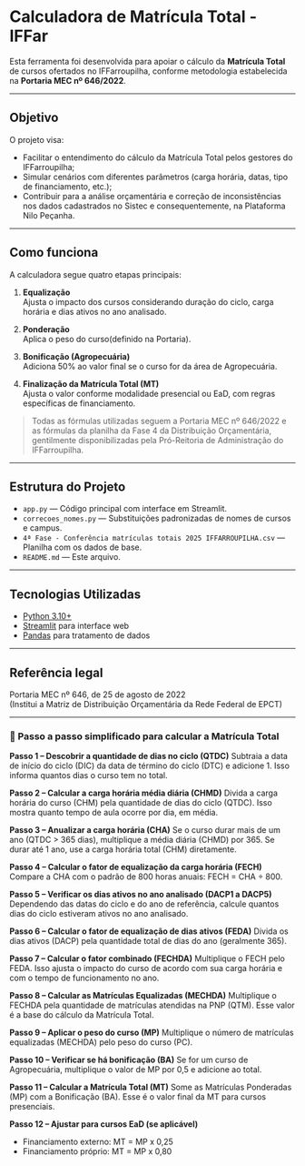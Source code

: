 # Calculadora de Matrícula Total - IFFar

Esta ferramenta foi desenvolvida para apoiar o cálculo da **Matrícula Total** de cursos ofertados no IFFarroupilha, conforme metodologia estabelecida na **Portaria MEC nº 646/2022**.

---

## Objetivo

O projeto visa:
- Facilitar o entendimento do cálculo da Matrícula Total pelos gestores do IFFarroupilha;
- Simular cenários com diferentes parâmetros (carga horária, datas, tipo de financiamento, etc.);
- Contribuir para a análise orçamentária e correção de inconsistências nos dados cadastrados no Sistec e consequentemente, na Plataforma Nilo Peçanha.

---

## Como funciona

A calculadora segue quatro etapas principais:

1. **Equalização**  
   Ajusta o impacto dos cursos considerando duração do ciclo, carga horária e dias ativos no ano analisado.

2. **Ponderação**  
   Aplica o peso do curso(definido na Portaria).

3. **Bonificação (Agropecuária)**  
   Adiciona 50% ao valor final se o curso for da área de Agropecuária.

4. **Finalização da Matrícula Total (MT)**  
   Ajusta o valor conforme modalidade presencial ou EaD, com regras específicas de financiamento.

> Todas as fórmulas utilizadas seguem a Portaria MEC nº 646/2022 e as fórmulas da planilha da Fase 4 da Distribuição Orçamentária, gentilmente disponibilizadas pela Pró-Reitoria de Administração do IFFarroupilha.

---

## Estrutura do Projeto

- `app.py` — Código principal com interface em Streamlit.
- `correcoes_nomes.py` — Substituições padronizadas de nomes de cursos e campus.
- `4ª Fase - Conferência matrículas totais 2025 IFFARROUPILHA.csv` — Planilha com os dados de base.
- `README.md` — Este arquivo.

---

## Tecnologias Utilizadas

- [Python 3.10+](https://www.python.org/)
- [Streamlit](https://streamlit.io/) para interface web
- [Pandas](https://pandas.pydata.org/) para tratamento de dados

---

## Referência legal

Portaria MEC nº 646, de 25 de agosto de 2022  
(Institui a Matriz de Distribuição Orçamentária da Rede Federal de EPCT)

---

### 🧮 Passo a passo simplificado para calcular a Matrícula Total

**Passo 1 – Descobrir a quantidade de dias no ciclo (QTDC)**
Subtraia a data de início do ciclo (DIC) da data de término do ciclo (DTC) e adicione 1. Isso informa quantos dias o curso tem no total.

**Passo 2 – Calcular a carga horária média diária (CHMD)**
Divida a carga horária do curso (CHM) pela quantidade de dias do ciclo (QTDC). Isso mostra quanto tempo de aula ocorre por dia, em média.

**Passo 3 – Anualizar a carga horária (CHA)**
Se o curso durar mais de um ano (QTDC > 365 dias), multiplique a média diária (CHMD) por 365. Se durar até 1 ano, use a carga horária total (CHM) diretamente.

**Passo 4 – Calcular o fator de equalização da carga horária (FECH)**
Compare a CHA com o padrão de 800 horas anuais: FECH = CHA ÷ 800.

**Passo 5 – Verificar os dias ativos no ano analisado (DACP1 a DACP5)**
Dependendo das datas do ciclo e do ano de referência, calcule quantos dias do ciclo estiveram ativos no ano analisado.

**Passo 6 – Calcular o fator de equalização de dias ativos (FEDA)**
Divida os dias ativos (DACP) pela quantidade total de dias do ano (geralmente 365).

**Passo 7 – Calcular o fator combinado (FECHDA)**
Multiplique o FECH pelo FEDA. Isso ajusta o impacto do curso de acordo com sua carga horária e com o tempo de funcionamento no ano.

**Passo 8 – Calcular as Matrículas Equalizadas (MECHDA)**
Multiplique o FECHDA pela quantidade de matrículas atendidas na PNP (QTM). Esse valor é a base do cálculo da Matrícula Total.

**Passo 9 – Aplicar o peso do curso (MP)**
Multiplique o número de matrículas equalizadas (MECHDA) pelo peso do curso (PC).

**Passo 10 – Verificar se há bonificação (BA)**
Se for um curso de Agropecuária, multiplique o valor de MP por 0,5 e adicione ao total.

**Passo 11 – Calcular a Matrícula Total (MT)**
Some as Matrículas Ponderadas (MP) com a Bonificação (BA). Esse é o valor final da MT para cursos presenciais.

**Passo 12 – Ajustar para cursos EaD (se aplicável)**

* Financiamento externo: MT = MP x 0,25
* Financiamento próprio: MT = MP x 0,80